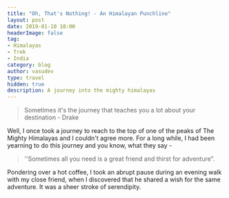 ```yaml
---
title: "Oh, That's Nothing! - An Himalayan Punchline"
layout: post
date: 2019-01-10 18:00
headerImage: false
tag:
- Himalayas
- Trek
- India
category: blog
author: vasudev
type: travel
hidden: true
description: A journey into the mighty himalayas
---
```


> Sometimes it's the journey that teaches you a lot about your destination - Drake

Well, I once took a journey to reach to the top of one of the peaks of The Mighty Himalayas and I couldn't agree more. For a long while, I had been yearning to do this journey and you know, what they say -

> ''Sometimes all you need is a great friend and thirst for adventure".

Pondering over a hot coffee, I took an abrupt pause during an evening walk with my close friend, when I discovered that he shared a wish for the same adventure. It was a sheer stroke of serendipity.